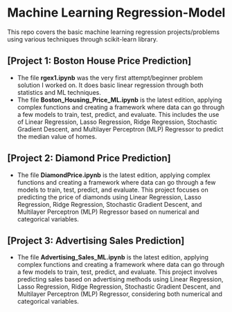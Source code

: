 <h1>Machine Learning Regression-Model</h1>
<p>This repo covers the basic machine learning regression projects/problems using various techniques through scikit-learn library.</p>

<h2>[Project 1: Boston House Price Prediction]</h2>
<ul>
  <li>The file <strong>rgex1.ipynb</strong> was the very first attempt/beginner problem solution I worked on. It does basic linear regression through both statistics and ML techniques.</li>
  <li>The file <strong>Boston_Housing_Price_ML.ipynb</strong> is the latest edition, applying complex functions and creating a framework where data can go through a few models to train, test, predict, and evaluate. This includes the use of Linear Regression, Lasso Regression, Ridge Regression, Stochastic Gradient Descent, and Multilayer Perceptron (MLP) Regressor to predict the median value of homes.</li>
</ul>

<h2>[Project 2: Diamond Price Prediction]</h2>
<ul>
  <li>The file <strong>DiamondPrice.ipynb</strong> is the latest edition, applying complex functions and creating a framework where data can go through a few models to train, test, predict, and evaluate. This project focuses on predicting the price of diamonds using Linear Regression, Lasso Regression, Ridge Regression, Stochastic Gradient Descent, and Multilayer Perceptron (MLP) Regressor based on numerical and categorical variables.</li>
</ul>

<h2>[Project 3: Advertising Sales Prediction]</h2>
<ul>
  <li>The file <strong>Advertising_Sales_ML.ipynb</strong> is the latest edition, applying complex functions and creating a framework where data can go through a few models to train, test, predict, and evaluate. This project involves predicting sales based on advertising methods using Linear Regression, Lasso Regression, Ridge Regression, Stochastic Gradient Descent, and Multilayer Perceptron (MLP) Regressor, considering both numerical and categorical variables.</li>
</ul>

 


